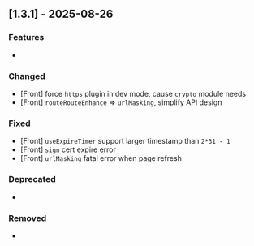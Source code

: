 ## [1.3.1] - 2025-08-26

### Features
-

### Changed
- [Front] force `https` plugin in dev mode, cause `crypto` module needs
- [Front] `routeRouteEnhance` => `urlMasking`, simplify API design

### Fixed
- [Front] `useExpireTimer` support larger timestamp than `2*31 - 1`
- [Front] `sign` cert expire error
- [Front] `urlMasking` fatal error when page refresh

### Deprecated
-

### Removed
-
